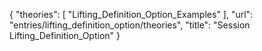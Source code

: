 {
    "theories": [
        "Lifting_Definition_Option_Examples"
    ],
    "url": "entries/lifting_definition_option/theories",
    "title": "Session Lifting_Definition_Option"
}